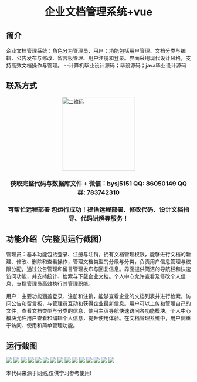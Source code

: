 <p><h1 align="center">企业文档管理系统+vue</h1></p>

## 简介
企业文档管理系统：角色分为管理员、用户；功能包括用户管理、文档分类与编辑、公告发布与修改、留言板管理、用户注册和登录。界面采用现代设计风格，支持高效文档操作与管理。    --计算机毕业设计源码；毕设源码；java毕业设计源码


## 联系方式
<img src="https://bs-1329754181.cos.ap-shanghai.myqcloud.com/wx.jpg" alt="二维码" style="display: block; margin: 0 auto;" width="200px">
<p><h3 align="center">获取完整代码与数据库文件 + 微信：bysj5151 QQ: 86050149 QQ群: 783742310</h3></p>
<p><h3 align="center">可帮忙远程部署 包运行成功！提供远程部署、修改代码、设计文档指导、代码讲解等服务！</h3></p>

## 功能介绍（完整见运行截图）
管理员：基本功能包括登录、注册与注销，拥有文档管理权限，能够进行文档的新建、修改、删除和查看操作，管理文档类型的分级与分类，负责用户信息管理与权限分配，通过公告管理和留言管理发布与回复信息。界面提供简洁的导航栏和快速访问功能，并支持统计、检索与下载企业文档。个人中心允许查看及修改个人信息，支撑管理员高效执行其管理职能。

用户：主要功能涵盖登录、注册和注销，能够查看企业的文档列表并进行检索，访问公告和留言板，与管理员互动和获得企业最新信息。用户可以上传和管理自己的文件，查看文档类型与分类的信息，使用主页导航快速访问各功能模块。个人中心模块允许用户查看和编辑个人信息，提升使用体验。在文档管理系统中，用户侧重于访问、使用和简单管理功能。


## 运行截图
![](https://bs-1329754181.cos.ap-shanghai.myqcloud.com/ssm/EnterpriseDocumentManagementSystem/img/001.jpg)
![](https://bs-1329754181.cos.ap-shanghai.myqcloud.com/ssm/EnterpriseDocumentManagementSystem/img/002.jpg)
![](https://bs-1329754181.cos.ap-shanghai.myqcloud.com/ssm/EnterpriseDocumentManagementSystem/img/003.jpg)
![](https://bs-1329754181.cos.ap-shanghai.myqcloud.com/ssm/EnterpriseDocumentManagementSystem/img/004.jpg)
![](https://bs-1329754181.cos.ap-shanghai.myqcloud.com/ssm/EnterpriseDocumentManagementSystem/img/005.jpg)
![](https://bs-1329754181.cos.ap-shanghai.myqcloud.com/ssm/EnterpriseDocumentManagementSystem/img/006.jpg)
![](https://bs-1329754181.cos.ap-shanghai.myqcloud.com/ssm/EnterpriseDocumentManagementSystem/img/007.jpg)
![](https://bs-1329754181.cos.ap-shanghai.myqcloud.com/ssm/EnterpriseDocumentManagementSystem/img/008.jpg)
![](https://bs-1329754181.cos.ap-shanghai.myqcloud.com/ssm/EnterpriseDocumentManagementSystem/img/009.jpg)
![](https://bs-1329754181.cos.ap-shanghai.myqcloud.com/ssm/EnterpriseDocumentManagementSystem/img/010.jpg)
![](https://bs-1329754181.cos.ap-shanghai.myqcloud.com/ssm/EnterpriseDocumentManagementSystem/img/011.jpg)
![](https://bs-1329754181.cos.ap-shanghai.myqcloud.com/ssm/EnterpriseDocumentManagementSystem/img/012.jpg)
![](https://bs-1329754181.cos.ap-shanghai.myqcloud.com/ssm/EnterpriseDocumentManagementSystem/img/013.jpg)
![](https://bs-1329754181.cos.ap-shanghai.myqcloud.com/ssm/EnterpriseDocumentManagementSystem/img/014.jpg)
![](https://bs-1329754181.cos.ap-shanghai.myqcloud.com/ssm/EnterpriseDocumentManagementSystem/img/015.jpg)

<p>本代码来源于网络,仅供学习参考使用!</p>
